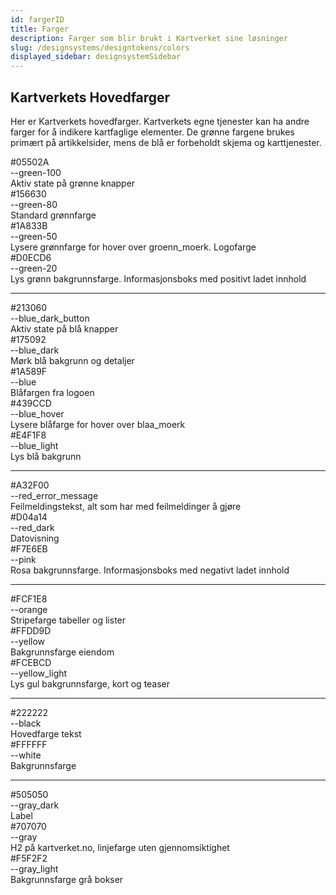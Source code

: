 ```yaml
---
id: fargerID
title: Farger
description: Farger som blir brukt i Kartverket sine løsninger
slug: /designsystems/designtokens/colors
displayed_sidebar: designsystemSidebar
---
```


## Kartverkets Hovedfarger

Her er Kartverkets hovedfarger. Kartverkets egne tjenester kan ha andre farger for å indikere kartfaglige elementer.
De grønne fargene brukes primært på artikkelsider, mens de blå er forbeholdt skjema og karttjenester.

<div class="palette">
    <div class="palette__item">
        <div class="palette__color palette--green-100">
            <div class="palette__desc">#05502A</div>
        </div>
        <div class="palette__text">--green-100</div>
        <div class="palette__text">Aktiv state på grønne knapper</div>
    </div>
    <div class="palette__item">
        <div class="palette__color palette--green-80">
            <div class="palette__desc">#156630</div>
        </div>
        <div class="palette__text">--green-80</div>
        <div class="palette__text">Standard grønnfarge</div>
    </div>
    <div class="palette__item">
        <div class="palette__color palette--green-50">
            <div class="palette__desc">#1A833B</div>
        </div>
        <div class="palette__text">--green-50</div>
        <div class="palette__text">Lysere grønnfarge for hover over groenn_moerk. Logofarge</div>
    </div>
    <div class="palette__item">
        <div class="palette__color palette--green-20">
            <div class="palette__desc">#D0ECD6</div>
        </div>
        <div class="palette__text">--green-20</div>
        <div class="palette__text">Lys grønn bakgrunnsfarge. Informasjonsboks med positivt ladet innhold</div>
    </div>
</div>
<hr/>
<div class="palette">
    <div class="palette__item">
        <div class="palette__color palette--blue_dark_button">
            <div class="palette__desc">#213060</div>
        </div>
        <div class="palette__text">--blue_dark_button</div>
        <div class="palette__text">Aktiv state på blå knapper</div>
    </div>
    <div class="palette__item">
        <div class="palette__color palette--blue_dark">
            <div class="palette__desc">#175092</div>
        </div>
        <div class="palette__text">--blue_dark</div>
        <div class="palette__text">Mørk blå bakgrunn og detaljer</div>
    </div>
    <div class="palette__item">
        <div class="palette__color palette--blue">
            <div class="palette__desc">#1A589F</div>
        </div>
        <div class="palette__text">--blue</div>
        <div class="palette__text">Blåfargen fra logoen</div>
    </div>
    <div class="palette__item">
        <div class="palette__color palette--blue_hover">
            <div class="palette__desc">#439CCD</div>
        </div>
        <div class="palette__text">--blue_hover</div>
        <div class="palette__text">Lysere blåfarge for hover over blaa_moerk</div>
    </div>
    <div class="palette__item">
        <div class="palette__color palette--blue_light">
            <div class="palette__desc">#E4F1F8</div>
        </div>
        <div class="palette__text">--blue_light</div>
        <div class="palette__text">Lys blå bakgrunn</div>
    </div>
</div>
<hr/>
<div class="palette">
    <div class="palette__item">
        <div class="palette__color palette--red_error_message">
            <div class="palette__desc">#A32F00</div>
        </div>
        <div class="palette__text">--red_error_message</div>
        <div class="palette__text">Feilmeldingstekst, alt som har med feilmeldinger å gjøre</div>
    </div>
    <div class="palette__item">
        <div class="palette__color palette--red_dark">
            <div class="palette__desc">#D04a14</div>
        </div>
        <div class="palette__text">--red_dark</div>
        <div class="palette__text">Datovisning</div>
    </div>
    <div class="palette__item">
        <div class="palette__color palette--pink">
            <div class="palette__desc">#F7E6EB</div>
        </div>
        <div class="palette__text">--pink</div>
        <div class="palette__text">Rosa bakgrunnsfarge. Informasjonsboks med negativt ladet innhold</div>
    </div>
</div>
<hr/>
<div class="palette">
    <div class="palette__item">
        <div class="palette__color palette--orange">
            <div class="palette__desc">#FCF1E8</div>
        </div>
        <div class="palette__text">--orange</div>
        <div class="palette__text">Stripefarge tabeller og lister</div>
    </div>
    <div class="palette__item">
        <div class="palette__color palette--yellow">
            <div class="palette__desc">#FFDD9D</div>
        </div>
        <div class="palette__text">--yellow</div>
        <div class="palette__text">Bakgrunnsfarge eiendom</div>
    </div>
    <div class="palette__item">
        <div class="palette__color palette--yellow_light">
            <div class="palette__desc">#FCEBCD</div>
        </div>
        <div class="palette__text">--yellow_light</div>
        <div class="palette__text">Lys gul bakgrunnsfarge, kort og teaser</div>
    </div>
</div>
<hr/>
<div class="palette">
    <div class="palette__item">
        <div class="palette__color palette--black">
            <div class="palette__desc">#222222</div>
        </div>
        <div class="palette__text">--black</div>
        <div class="palette__text">Hovedfarge tekst</div>
    </div>
    <div class="palette__item">
        <div class="palette__color palette--white">
            <div class="palette__desc">#FFFFFF</div>
        </div>
        <div class="palette__text">--white</div>
        <div class="palette__text">Bakgrunnsfarge</div>
    </div>
</div>
<hr/>
<div class="palette">
    <div class="palette__item">
        <div class="palette__color palette--gray_dark">
            <div class="palette__desc">#505050</div>
        </div>
        <div class="palette__text">--gray_dark</div>
        <div class="palette__text">Label</div>
    </div>
    <div class="palette__item">
        <div class="palette__color palette--gray">
            <div class="palette__desc">#707070</div>
        </div>
        <div class="palette__text">--gray</div>
        <div class="palette__text">H2 på kartverket.no, linjefarge uten gjennomsiktighet</div>
    </div>
    <div class="palette__item">
        <div class="palette__color palette--gray_light">
            <div class="palette__desc">#F5F2F2</div>
        </div>
        <div class="palette__text">--gray_light</div>
        <div class="palette__text">Bakgrunnsfarge grå bokser</div>
    </div>
</div>




